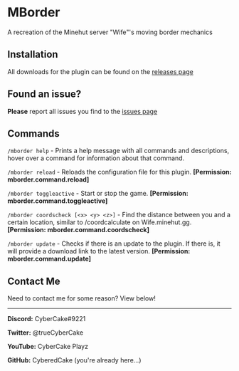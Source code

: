 # MBorder

A recreation of the Minehut server "Wife"'s moving border mechanics

## Installation
All downloads for the plugin can be found on the [releases page](https://github.com/CyberedCake/MBorder/releases)

## Found an issue?
**Please** report all issues you find to the [issues page](https://github.com/CyberedCake/MBorder/issues)

## Commands
`/mborder help` - Prints a help message with all commands and descriptions, hover over a command for information 
about that command.

`/mborder reload` - Reloads the configuration file for this plugin. **[Permission: mborder.command.reload]**

`/mborder toggleactive` - Start or stop the game. **[Permission: mborder.command.toggleactive]**

`/mborder coordscheck [<x> <y> <z>]` - Find the distance between you and a certain location, similar to /coordcalculate on Wife.minehut.gg. **[Permission: mborder.command.coordscheck]**

`/mborder update` - Checks if there is an update to the plugin. If there is, it will provide a download link to the latest version. **[Permission:
mborder.command.update]**

## Contact Me
Need to contact me for some reason? View below!

------------

**Discord:** CyberCake#9221

**Twitter:** @trueCyberCake

**YouTube:** CyberCake Playz

**GitHub:** CyberedCake (you're already here...)
